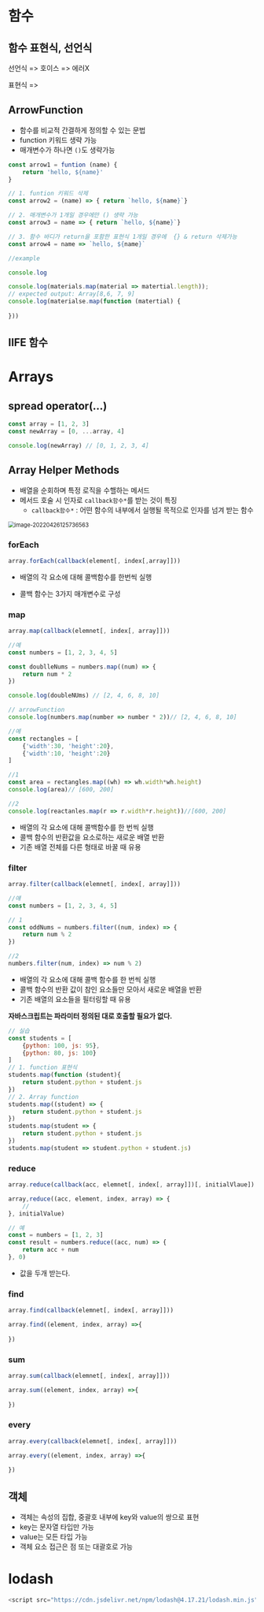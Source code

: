 # 함수

## 함수 표현식, 선언식

선언식 => 호이스 => 에러X

표현식 =>

## ArrowFunction

- 함수를 비교적 간결하게 정의할 수 있는 문법
- function 키워드 생략 가능
- 매개변수가 하나면 `()`도 생략가능

```javascript
const arrow1 = funtion (name) {
    return 'hello, ${name}'
}

// 1. funtion 키워드 삭제
const arrow2 = (name) => { return `hello, ${name}`}

// 2. 매개변수가 1개일 경우에만 () 생략 가능
const arrow3 = name => { return `hello, ${name}`}

// 3. 함수 바디가 return을 포함한 표현식 1개일 경우에  {} & return 삭제가능
const arrow4 = name => `hello, ${name}`

//example

console.log

console.log(materials.map(material => matertial.length));
// expected output: Array[8,6, 7, 9]
console.log(materialse.map(function (matertial) {
    
}))
```



## IIFE 함수

# Arrays

## spread operator(...)

```javascript
const array = [1, 2, 3]
const newArray = [0, ...array, 4]

console.log(newArray) // [0, 1, 2, 3, 4]
```

## Array Helper Methods

- 배열을 순회하며 특정 로직을 수핼하는 메서드
- 메서드 호술 시 인자로 `callback함수*`를 받는 것이 특징
  - `callback함수*` : 어떤 함수의 내부에서 실행될 목적으로 인자를 넘겨 받는 함수

<img src="C:\Users\user\AppData\Roaming\Typora\typora-user-images\image-20220426125736563.png" alt="image-20220426125736563" style="zoom:80%;" />

### forEach

```js
array.forEach(callback(element[, index[,array]]))
```

- 배열의 각 요소에 대해 콜백함수를 한번씩 실행

- 콜백 함수는 3가지 매개변수로 구성



### map

```js
array.map(callback(elemnet[, index[, array]]))

//예
const numbers = [1, 2, 3, 4, 5]

const doublleNums = numbers.map((num) => {
    return num * 2
})

console.log(doubleNUms) // [2, 4, 6, 8, 10]

// arrowFunction 
console.log(numbers.map(number => number * 2))// [2, 4, 6, 8, 10]

//예
const rectangles = [
    {'width':30, 'height':20},
    {'width':10, 'height':20}
]

//1 
const area = rectangles.map((wh) => wh.width*wh.height)
console.log(area)// [600, 200]

//2
console.log(reactanles.map(r => r.width*r.height))//[600, 200]

```

- 배열의 각 요소에 대해 콜백함수를 한 번씩 실행
- 콜백 함수의 반환값을 요소로하는 새로운 배열 반환
- 기존 배열 전체를 다른 형태로 바꿀 때 유용

### filter

```js
array.filter(callback(elemnet[, index[, array]]))

//얘
const numbers = [1, 2, 3, 4, 5]

// 1
const oddNums = numbers.filter((num, index) => {
    return num % 2
})

//2
numbers.filter(num, index) => num % 2)
```

- 배열의 각 요소에 대해 콜백 함수를 한 번씩 실행
- 콜백 함수의 반환 값이 참인 요소들만 모아서 새로운 배열을 반환
- 기존 배열의 요소들을 필터링할 때 유용

**자바스크립트는 파라미터 정의된 대로 호출할 필요가 없다.**

```js
// 실습
const students = [
    {python: 100, js: 95},
    {python: 80, js: 100}
]
// 1. function 표현식
students.map(function (student){
    return student.python + student.js
})
// 2. Array function
students.map((student) => {
    return student.python + student.js
})
students.map(student => {
    return student.python + student.js
})
students.map(student => student.python + student.js)
```

### reduce

```js
array.reduce(callback(acc, elemnet[, index[, array]])[, initialVlaue])

array,reduce((acc, element, index, array) => {
	//
}, initialValue)

// 예
const = numbers = [1, 2, 3]
const result = numbers.reduce((acc, num) => {
    return acc + num
}, 0)
```

- 값을 두개 받는다.

### find

```js
array.find(callback(elemnet[, index[, array]]))

array.find((element, index, array) =>{
    
})
```



### sum

```js
array.sum(callback(elemnet[, index[, array]]))

array.sum((element, index, array) =>{
    
})
```



### every

```js
array.every(callback(elemnet[, index[, array]]))

array.every((element, index, array) =>{
    
})
```



## 객체

- 객체는 속성의 집합, 중괄호 내부에 key와 value의 쌍으로 표현
- key는 문자열 타입만 가능
- value는 모든 타입 가능
- 객체 요소 접근은 점 또는 대괄호로 가능

# lodash

```js
<script src="https://cdn.jsdelivr.net/npm/lodash@4.17.21/lodash.min.js"></script>
```

